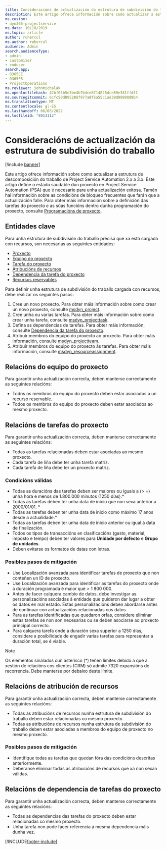 ```yaml
---
title: Consideracións de actualización da estrutura de subdivisión do traballo
description: Este artigo ofrece información sobre como actualizar a estrutura de descomposición do traballo de Project Service Automation 2.x a 3.x.
ms.custom:
- dyn365-projectservice
ms.date: 10/18/2019
ms.topic: article
author: ruhercul
ms.author: ruhercul
audience: Admin
search.audienceType:
- admin
- customizer
- enduser
search.app:
- D365CE
- D365PS
- ProjectOperations
ms.reviewer: johnmichalak
ms.openlocfilehash: 42bf03b5e3be4b7bdce87148254ce69e381ffdf1
ms.sourcegitcommit: 6cfc50d89528df977a8f6a55c1ad39d99800d9b4
ms.translationtype: MT
ms.contentlocale: gl-ES
ms.lasthandoff: 06/03/2022
ms.locfileid: "8913112"
---
```

# <a name="upgrade-considerations-for-the-work-breakdown-structure"></a>Consideracións de actualización da estrutura de subdivisión do traballo

[!include [banner](../includes/psa-now-project-operations.md)]

Este artigo ofrece información sobre como actualizar a estrutura de descomposición do traballo de Project Service Automation 2.x a 3.x. Este artigo define o estado saudable dun proxecto en Project Service Automation (PSA) que é necesario para unha actualización exitosa. Tamén hai información sobre as condicións de bloqueo frecuentes que farán que a actualización falle. Para obter máis información sobre a definición das tarefas do proxecto e as súas funcións dentro dunha programación do proxecto, consulte [Programacións de proxecto](project-creating.md).

## <a name="key-entities"></a>Entidades clave
Para unha estrutura de subdivisión do traballo precisa que xa está cargada con recursos, son necesarias as seguintes entidades:

- [Proxecto](/dynamics365/customerengagement/on-premises/developer/entities/msdyn_project)
- [Equipo do proxecto](/dynamics365/customerengagement/on-premises/developer/entities/msdyn_projectteam)
- [Tarefa do proxecto](/dynamics365/customerengagement/on-premises/developer/entities/msdyn_projecttask)
- [Atribucións de recursos](/dynamics365/customerengagement/on-premises/developer/entities/msdyn_resourceassignment)
- [Dependencia da tarefa do proxecto](/dynamics365/customerengagement/on-premises/developer/entities/msdyn_projecttaskdependency)
- [Recursos reservables](/dynamics365/customerengagement/on-premises/developer/entities/bookableresource)

Para definir unha estrutura de subdivisión do traballo cargada con recursos, debe realizar os seguintes pasos:

1. Cree un novo proxecto. Para obter máis información sobre como crear un novo proxecto, consulte [msdyn_project](/dynamics365/customerengagement/on-premises/developer/entities/msdyn_project).
2. Cree unha ou varias tarefas. Para obter máis información sobre como crear unha tarefa, consulte [msdyn_projecttask](/dynamics365/customerengagement/on-premises/developer/entities/msdyn_projecttask).
3. Defina as dependencias de tarefas. Para obter máis información, consulte [Dependencia da tarefa do proxecto](/dynamics365/customerengagement/on-premises/developer/entities/msdyn_projecttaskdependency).
4. Atribuír membros do equipo do proxecto ao proxecto. Para obter máis información, consulte [msdyn_projectteam](/dynamics365/customerengagement/on-premises/developer/entities/msdyn_projectteam).
5. Atribuír membros do equipo do proxecto ás tarefas. Para obter máis información, consulte [msdyn_resourceassignment](/dynamics365/customerengagement/on-premises/developer/entities/msdyn_resourceassignment).

## <a name="project-team-relationships"></a>Relacións do equipo do proxecto

Para garantir unha actualización correcta, deben manterse correctamente as seguintes relacións:
- Todos os membros do equipo do proxecto deben estar asociados a un recurso reservable.
- Todos os membros do equipo do proxecto deben estar asociados ao mesmo proxecto. 

## <a name="project-task-relationships"></a>Relacións de tarefas do proxecto
Para garantir unha actualización correcta, deben manterse correctamente as seguintes relacións:

- Todas as tarefas relacionadas deben estar asociadas ao mesmo proxecto.
- Cada tarefa de liña debe ter unha tarefa matriz.
- Cada tarefa de liña debe ter un proxecto matriz.

### <a name="valid-conditions"></a>Condicións válidas

- Todas as duracións das tarefas deben ser maiores ou iguais a (> =) unha hora e menos de 1.800.000 minutos (1250 días).*
- Todas as tarefas deben ter unha data de inicio que non sexa anterior a 2000/01/01. *
- Todas as tarefas deben ter unha data de inicio como máximo 17 anos desde a actualidade.*
- Todas as tarefas deben ter unha data de inicio anterior ou igual á data de finalización.
- Todos os tipos de transaccións en clasificacións (gasto, material, imposto e tempo) deben ter valores para **Unidade por defecto** e **Grupo de unidades**.
- Deben evitarse os formatos de datas con letras.

### <a name="potential-mitigation-steps"></a>Posibles pasos de mitigación
- Use Localización avanzada para identificar tarefas de proxecto que non conteñen un ID de proxecto.
- Use Localización avanzada para identificar as tarefas do proxecto onde a duración programada é maior que > 1 800 000.
- Antes de facer calquera cambio de datos, debe investigar as personalizacións asociadas á entidade que puideron dar lugar a obter os datos en mal estado. Estas personalizacións deben abordarse antes de continuar con actualizacións relacionadas cos datos.
- Para as tarefas identificadas que quedaron orfas, considere eliminar estas tarefas se non son necesarias ou se deben asociarse ao proxecto principal correcto.
- Para calquera tarefa onde a duración sexa superior a 1250 días, considere a posibilidade de engadir varias tarefas para representar a duración total, se é viable.

> [!NOTE]
> Os elementos sinalados cun asterisco (\*) teñen límites debido a que a xestión de relacións cos clientes (CRM) só admite 7320 expansións de recorrencia. Debe manterse por debaixo deste límite.

## <a name="resource-assignment-relationships"></a>Relacións de atribución de recursos
Para garantir unha actualización correcta, deben manterse correctamente as seguintes relacións:

- Todas as atribucións de recursos nunha estrutura de subdivisión do traballo deben estar relacionadas co mesmo proxecto.
- Todas as atribucións de recursos nunha estrutura de subdivisión do traballo deben estar asociadas a membros do equipo de proxecto no mesmo proxecto.

### <a name="potential-mitigation-steps"></a>Posibles pasos de mitigación
- Identifique todas as tarefas que quedan fóra das condicións descritas anteriormente.  
- Deberanse eliminar todas as atribucións de recursos que xa non sexan válidas.

## <a name="project-task-dependency-relationships"></a>Relacións de dependencia de tarefas do proxecto
Para garantir unha actualización correcta, deben manterse correctamente as seguintes relacións:

- Todas as dependencias das tarefas do proxecto deben estar relacionadas co mesmo proxecto.
- Unha tarefa non pode facer referencia á mesma dependencia máis dunha vez.


[!INCLUDE[footer-include](../includes/footer-banner.md)]

